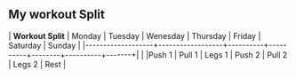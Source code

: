## My workout Split

| **Workout Split** | Monday | Tuesday | Wenesday | Thursday | Friday | Saturday | Sunday |
|-------------------+------------------+----------+----------+--------+----------+-------+|
|                   |Push 1  | Pull 1  | Legs 1   | Push 2   | Pull 2 | Legs 2   | Rest   |